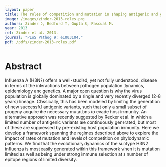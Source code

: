 ```yaml
---
layout: paper
title: The roles of competition and mutation in shaping antigenic and genetic diversity in influenza
image: /images/zinder-2013-roles.png
authors: Zinder D, Bedford T, Gupta S, Pascual M.
year: 2013
ref: Zinder et al. 2013.
journal: "PLoS Pathog 9: e1003104."
pdf: /pdfs/zinder-2013-roles.pdf
---
```


# Abstract

Influenza A (H3N2) offers a well-studied, yet not fully understood, disease in terms of the interactions between pathogen population dynamics, epidemiology and genetics. A major open question is why the virus population is globally dominated by a single and very recently diverged (2-8 years) lineage. Classically, this has been modeled by limiting the generation of new successful antigenic variants, such that only a small subset of progeny acquire the necessary mutations to evade host immunity. An alternative approach was recently suggested by Recker et al. in which a limited number of antigenic variants are continuously generated, but most of these are suppressed by pre-existing host population immunity. Here we develop a framework spanning the regimes described above to explore the impact of rates of mutation and levels of competition on phylodynamic patterns. We find that the evolutionary dynamics of the subtype H3N2 influenza is most easily generated within this framework when it is mutation limited as well as being under strong immune selection at a number of epitope regions of limited diversity.

